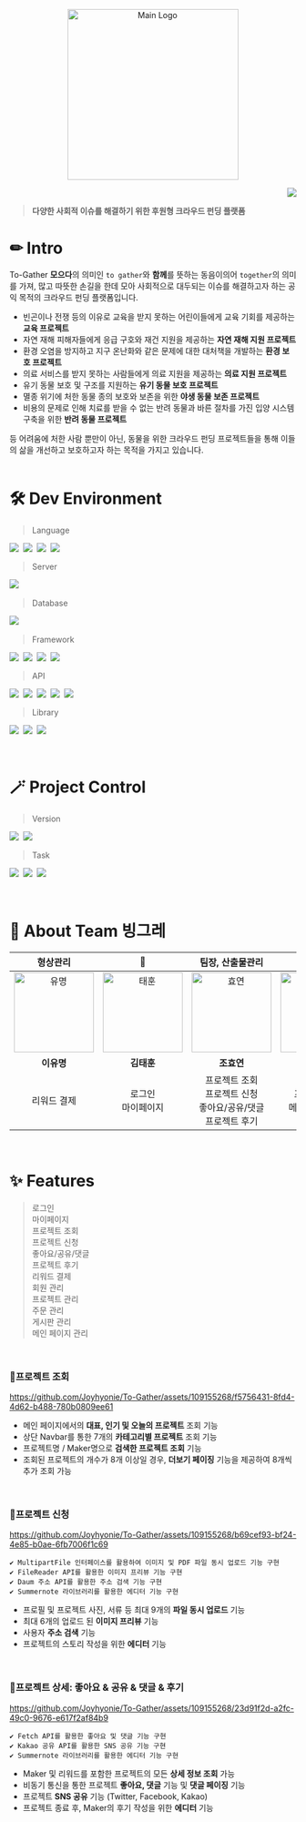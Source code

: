 <p align="center">
  <img src="https://github.com/Joyhyonie/To-Gather/assets/109155268/30b84221-8357-476a-a8da-2c48a0c70560" alt="Main Logo" width="300">
</p>
<p align="right">
  <img src="https://hits.seeyoufarm.com/api/count/incr/badge.svg?url=https%3A%2F%2Fgithub.com%2FJoyhyonie%2FTo-Gather&count_bg=%2381AE64&title_bg=%23355D3B&icon=codeforces.svg&icon_color=%23E7E7E7&title=hits&edge_flat=false">
</p>

> **다양한 사회적 이슈를 해결하기 위한 후원형 크라우드 펀딩 플랫폼**

# ✏ Intro
To-Gather **모으다**의 의미인 `to gather`와 **함께**를 뜻하는 동음이의어 `together`의 의미를 가져, 많고 따뜻한 손길을 한데 모아 사회적으로 대두되는 이슈를 해결하고자 하는 공익 목적의 크라우드 펀딩 플랫폼입니다.

- 빈곤이나 전쟁 등의 이유로 교육을 받지 못하는 어린이들에게 교육 기회를 제공하는 **교육 프로젝트**
- 자연 재해 피해자들에게 응급 구호와 재건 지원을 제공하는 **자연 재해 지원 프로젝트**
- 환경 오염을 방지하고 지구 온난화와 같은 문제에 대한 대처책을 개발하는 **환경 보호 프로젝트**
- 의료 서비스를 받지 못하는 사람들에게 의료 지원을 제공하는 **의료 지원 프로젝트**
- 유기 동물 보호 및 구조를 지원하는 **유기 동물 보호 프로젝트**
- 멸종 위기에 처한 동물 종의 보호와 보존을 위한 **야생 동물 보존 프로젝트**
- 비용의 문제로 인해 치료를 받을 수 없는 반려 동물과 바른 절차를 가진 입양 시스템 구축을 위한 **반려 동물 프로젝트**

등 어려움에 처한 사람 뿐만이 아닌, 동물을 위한 크라우드 펀딩 프로젝트들을 통해 이들의 삶을 개선하고 보호하고자 하는 목적을 가지고 있습니다.
<br><br>

# 🛠 Dev Environment
> Language

<img src="https://img.shields.io/badge/Java-5382a1?style=flat-square&logo=java&logoColor=white"/>&nbsp;
<img src="https://img.shields.io/badge/JavaScript-F7DF1E?style=flat-square&logo=javascript&logoColor=white"/>&nbsp;
<img src="https://img.shields.io/badge/HTML-E34F26?style=flat-square&logo=html5&logoColor=white"/>&nbsp;
<img src="https://img.shields.io/badge/CSS-1572B6?style=flat-square&logo=css3&logoColor=white"/>&nbsp;

> Server

<img src="https://img.shields.io/badge/Apache Tomcat-F8DC75?style=flat-square&logo=apachetomcat&logoColor=black"/>&nbsp;

> Database

<img src="https://img.shields.io/badge/Oracle-F80000?style=flat-square&logo=oracle&logoColor=white"/>&nbsp;

> Framework

<img src="https://img.shields.io/badge/Spring Boot-6DB33F?style=flat-square&logo=springboot&logoColor=white"/>&nbsp;
<img src="https://img.shields.io/badge/Spring Security-6DB33F?style=flat-square&logo=springsecurity&logoColor=white"/>&nbsp;
<img src="https://img.shields.io/badge/MyBatis-D40000?style=flat-square&logo=mybatis&logoColor=white"/>&nbsp;
<img src="https://img.shields.io/badge/JUnit5-25A162?style=flat-square&logo=junit5&logoColor=white">&nbsp;

> API

<img src="https://img.shields.io/badge/Kakao pay-FFCD00?style=flat-square&logo=kakao&logoColor=black">&nbsp;
<img src="https://img.shields.io/badge/Kakao 공유-FFCD00?style=flat-square&logo=kakao&logoColor=black">&nbsp;
<img src="https://img.shields.io/badge/Daum 주소-6392F9?style=flat-square">&nbsp;
<img src="https://img.shields.io/badge/FileReader-343434?style=flat-square">&nbsp;
<img src="https://img.shields.io/badge/Fetch-343434?style=flat-square">&nbsp;

> Library

<img src="https://img.shields.io/badge/Thymeleaf-005F0F?style=flat-square&logo=thymeleaf&logoColor=white">&nbsp;
<img src="https://img.shields.io/badge/JQuery-0769AD?style=flat-square&logo=jquery&logoColor=white">&nbsp;
<img src="https://img.shields.io/badge/Summernote-DADADA?style=flat-square">&nbsp;

<br>

# 🪄 Project Control
> Version

<img src="https://img.shields.io/badge/Git-F05032?style=flat-square&logo=git&logoColor=white"/>&nbsp;
<img src="https://img.shields.io/badge/Github-181717?style=flat-square&logo=github&logoColor=white"/>&nbsp;

> Task

<img src="https://img.shields.io/badge/Notion-000000?style=flat-square&logo=notion&logoColor=white"/>&nbsp;
<img src="https://img.shields.io/badge/Figma-F24E1E?style=flat-square&logo=figma&logoColor=white"/>&nbsp;
<img src="https://img.shields.io/badge/Whimsical-6DBD91?style=flat-square&logo=&logoColor=white"/>&nbsp; 

<br>

# 🐬 About Team 빙그레
| 형상관리 | 🌟 | 팀장, 산출물관리 | 🌟 | DB관리 | 🌟 |
|:---------:|:--------:|:----------:|:--------:|:----------:|:----------:|
|<img src="https://github.com/Joyhyonie/To-Gather/assets/109155268/3b69c916-7be7-499f-9660-4f3e8bb710ce" alt="유명" width="140">|<img src="https://github.com/Joyhyonie/To-Gather/assets/109155268/f1be64e3-4ada-4591-8f91-4f74cabcc2ea" alt="태훈" width="140">|<img src="https://github.com/Joyhyonie/To-Gather/assets/109155268/c03aa8bc-992b-41c5-9f24-a547e8223a52" alt="효연" width="140">|<img src="https://github.com/Joyhyonie/To-Gather/assets/109155268/7f58e859-c5e8-46ae-ab07-f64878332a73" alt="영주" width="140">|<img src="https://github.com/Joyhyonie/To-Gather/assets/109155268/06310a5e-1380-4546-b450-17767270c038" alt="유찬" width="140">|<img src="https://github.com/Joyhyonie/To-Gather/assets/109155268/8533b9a0-59c6-4574-bd63-4d7e683a4b94" alt="현준" width="140">|
| **이유명** | **김태훈** | **조효연** | **김영주** | **최유찬** | **신현준** |
|리워드 결제|로그인<br>마이페이지|프로젝트 조회<br>프로젝트 신청<br>좋아요/공유/댓글<br>프로젝트 후기|프로젝트 관리<br>메인 페이지 관리|회원 관리|주문관리<br>게시판 관리|
<br>

# ✨ Features
> 로그인 <br>
> 마이페이지 <br>
> 프로젝트 조회 <br>
> 프로젝트 신청 <br>
> 좋아요/공유/댓글 <br>
> 프로젝트 후기 <br>
> 리워드 결제 <br>
> 회원 관리 <br>
> 프로젝트 관리 <br>
> 주문 관리 <br>
> 게시판 관리 <br>
> 메인 페이지 관리 <br>
<br>

### 🔻프로젝트 조회
https://github.com/Joyhyonie/To-Gather/assets/109155268/f5756431-8fd4-4d62-b488-780b0809ee61

- 메인 페이지에서의 **대표, 인기 및 오늘의 프로젝트** 조회 기능 
- 상단 Navbar를 통한 7개의 **카테고리별 프로젝트** 조회 기능
- 프로젝트명 / Maker명으로 **검색한 프로젝트 조회** 기능
- 조회된 프로젝트의 개수가 8개 이상일 경우, **더보기 페이징** 기능을 제공하여 8개씩 추가 조회 가능
<br>

### 🔻프로젝트 신청
https://github.com/Joyhyonie/To-Gather/assets/109155268/b69cef93-bf24-4e85-b0ae-6fb7006f1c69

```
✔ MultipartFile 인터페이스를 활용하여 이미지 및 PDF 파일 동시 업로드 기능 구현
✔ FileReader API를 활용한 이미지 프리뷰 기능 구현
✔ Daum 주소 API를 활용한 주소 검색 기능 구현
✔ Summernote 라이브러리를 활용한 에디터 기능 구현
```
- 프로필 및 프로젝트 사진, 서류 등 최대 9개의 **파일 동시 업로드** 기능
- 최대 6개의 업로드 된 **이미지 프리뷰** 기능
- 사용자 **주소 검색** 기능
- 프로젝트의 스토리 작성을 위한 **에디터** 기능
<br>

### 🔻프로젝트 상세: 좋아요 & 공유 & 댓글 & 후기
https://github.com/Joyhyonie/To-Gather/assets/109155268/23d91f2d-a2fc-49c0-9676-e617f2af84b9

```
✔ Fetch API를 활용한 좋아요 및 댓글 기능 구현
✔ Kakao 공유 API를 활용한 SNS 공유 기능 구현
✔ Summernote 라이브러리를 활용한 에디터 기능 구현
```
- Maker 및 리워드를 포함한 프로젝트의 모든 **상세 정보 조회** 가능
- 비동기 통신을 통한 프로젝트 **좋아요, 댓글** 기능 및 **댓글 페이징** 기능
- 프로젝트 **SNS 공유** 기능 (Twitter, Facebook, Kakao)
- 프로젝트 종료 후, Maker의 후기 작성을 위한 **에디터** 기능


